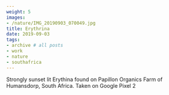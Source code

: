 ```yaml
---
weight: 5
images:
- /nature/IMG_20190903_070049.jpg
title: Erythrina
date: 2019-09-03
tags:
- archive # all posts
- work
- nature
- southafrica
---
```


Strongly sunset lit Erythina found on Papillon Organics Farm of Humansdorp, South Africa. Taken on Google Pixel 2